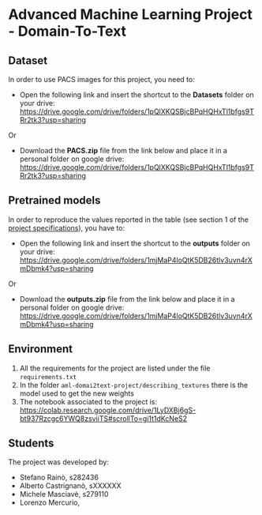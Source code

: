 # Advanced Machine Learning Project - Domain-To-Text
 
## Dataset
In order to use PACS images for this project, you need to:

- Open the following link and insert the shortcut to the **Datasets** folder on your drive: https://drive.google.com/drive/folders/1pQlXKQSBjcBPqHQHxTl1bfgs9TRr2tk3?usp=sharing

Or

- Download the **PACS.zip** file from the link below and place it in a personal folder on google drive: https://drive.google.com/drive/folders/1pQlXKQSBjcBPqHQHxTl1bfgs9TRr2tk3?usp=sharing

## Pretrained models

In order to reproduce the values reported in the table (see section 1 of the [project specifications](https://github.com/steo13/aml-domain2text-project/blob/main/project_specifications.pdf)), you have to:
- Open the following link and insert the shortcut to the **outputs** folder on your drive: https://drive.google.com/drive/folders/1mjMaP4loQtK5DB26tlv3uvn4rXmDbmk4?usp=sharing

Or

- Download the **outputs.zip** file from the link below and place it in a personal folder on google drive: https://drive.google.com/drive/folders/1mjMaP4loQtK5DB26tlv3uvn4rXmDbmk4?usp=sharing

## Environment

1) All the requirements for the project are listed under the file ```requirements.txt```
2) In the folder ```aml-domai2text-project/describing_textures``` there is the model used to get the new weights
3) The notebook associated to the project is: https://colab.research.google.com/drive/1LyDXBj6gS-bt937Rzcgc6YWQ8zsviiTS#scrollTo=gi1t1dKcNeS2

## Students
The project was developed by:
- Stefano Rainò, s282436
- Alberto Castrignanò, sXXXXXX
- Michele Masciavè, s279110
- Lorenzo Mercurio, 


